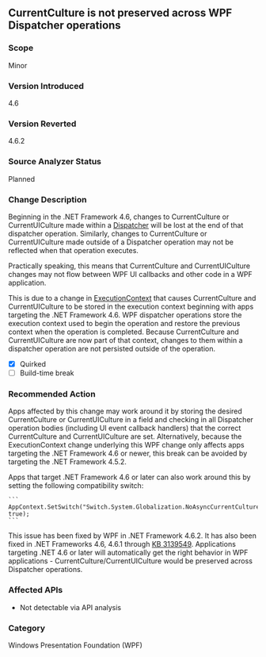 ## CurrentCulture is not preserved across WPF Dispatcher operations

### Scope
Minor

### Version Introduced
4.6

### Version Reverted
4.6.2

### Source Analyzer Status
Planned

### Change Description
Beginning in the .NET Framework 4.6, changes to CurrentCulture or CurrentUICulture made within a [Dispatcher](https://msdn.microsoft.com/en-us/library/system.windows.threading.dispatcher%28v=vs.110%29.aspx) will be lost at the end of that dispatcher operation. Similarly, changes to CurrentCulture or CurrentUICulture made outside of a Dispatcher operation may not be reflected when that operation executes.

Practically speaking, this means that CurrentCulture and CurrentUICulture changes may not flow between WPF UI callbacks and other code in a WPF application.

This is due to a change in [ExecutionContext](https://msdn.microsoft.com/en-us/library/system.threading.executioncontext%28v=vs.110%29.aspx) that causes CurrentCulture and CurrentUICulture to be stored in the execution context beginning with apps targeting the .NET Framework 4.6. WPF dispatcher operations store the execution context used to begin the operation and restore the previous context when the operation is completed. Because CurrentCulture and CurrentUICulture are now part of that context, changes to them within a dispatcher operation are not persisted outside of the operation.

- [x] Quirked
- [ ] Build-time break

### Recommended Action
Apps affected by this change may work around it by storing the desired CurrentCulture or CurrentUICulture in a field and checking in all Dispatcher operation bodies (including UI event callback handlers) that the correct CurrentCulture and CurrentUICulture are set. Alternatively, because the ExecutionContext change underlying this WPF change only affects apps targeting the .NET Framework 4.6 or newer, this break can be avoided by targeting the .NET Framework 4.5.2.

Apps that target .NET Framework 4.6 or later can also work around this by setting the following compatibility switch: 

    ```
    AppContext.SetSwitch("Switch.System.Globalization.NoAsyncCurrentCulture", true);
    ```

This issue has been fixed by WPF in .NET Framework 4.6.2. It has also been fixed in .NET Frameworks 4.6, 4.6.1 through [KB 3139549](https://support.microsoft.com/en-us/kb/3139549). 
Applications targeting .NET 4.6 or later will automatically get the right behavior in WPF applications - CurrentCulture/CurrentUICulture would be preserved across Dispatcher operations. 

### Affected APIs
* Not detectable via API analysis

### Category
Windows Presentation Foundation (WPF)

<!--
    ### Notes
    This issue is not marked as detectable via API analysis because simply looking for CurrentCulture or CurrentUICulture being set is insufficient in most cases - it must be done in a WPF app.
    Also, looking for WPF Dispatcher invocations is insufficient because many dispatcher invocations are automatic and, besides that, there is no way to know if CurrentCulture or CurrentUICulture matters for those dispatchers.
-->

<!-- breaking change id: 145 -->
